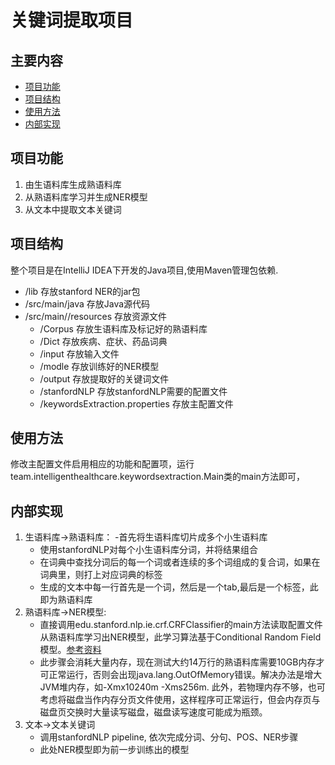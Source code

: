 # 关键词提取项目

## 主要内容
- [项目功能](#Funciton)
- [项目结构](#Stcture)
- [使用方法](#HowToUse)
- [内部实现](#Implementation)


## <h2 id="Funciton">项目功能</h2>
1. 由生语料库生成熟语料库
2. 从熟语料库学习并生成NER模型
3. 从文本中提取文本关键词


## <h2 id="Sturcture">项目结构</h2>
整个项目是在IntelliJ IDEA下开发的Java项目,使用Maven管理包依赖.

-  /lib 存放stanford NER的jar包
-  /src/main/java 存放Java源代码
- /src/main//resources 存放资源文件
     - /Corpus 存放生语料库及标记好的熟语料库
     - /Dict   存放疾病、症状、药品词典
     - /input 存放输入文件
     - /modle 存放训练好的NER模型
     - /output 存放提取好的关键词文件
     - /stanfordNLP 存放stanfordNLP需要的配置文件
     - /keywordsExtraction.properties 存放主配置文件

## <h2 id="HowToUse">使用方法</h2>
修改主配置文件启用相应的功能和配置项，运行team.intelligenthealthcare.keywordsextraction.Main类的main方法即可，

## <h2 id="Implementation">内部实现</h2>
1. 生语料库->熟语料库： 
    -首先将生语料库切片成多个小生语料库
    - 使用stanfordNLP对每个小生语料库分词，并将结果组合
    - 在词典中查找分词后的每一个词或者连续的多个词组成的复合词，如果在词典里，则打上对应词典的标签
    - 生成的文本中每一行首先是一个词，然后是一个tab,最后是一个标签，此即为熟语料库
2. 熟语料库->NER模型:
    - 直接调用edu.stanford.nlp.ie.crf.CRFClassifier的main方法读取配置文件从熟语料库学习出NER模型，此学习算法基于Conditional Random Field模型。[参考资料](https://nlp.stanford.edu/software/CRF-NER.html)
    - 此步骤会消耗大量内存，现在测试大约14万行的熟语料库需要10GB内存才可正常运行，否则会出现java.lang.OutOfMemory错误。解决办法是增大JVM堆内存，如-Xmx10240m -Xms256m. 此外，若物理内存不够，也可考虑将磁盘当作内存分页文件使用，这样程序可正常运行，但会内存页与磁盘页交换时大量读写磁盘，磁盘读写速度可能成为瓶颈。
3. 文本->文本关键词
    - 调用stanfordNLP pipeline, 依次完成分词、分句、POS、NER步骤
    - 此处NER模型即为前一步训练出的模型
